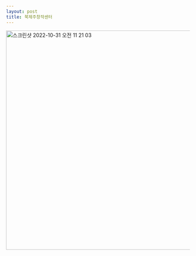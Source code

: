 ```yaml
---
layout: post
title: 북제주창작센터
---
```


<img width="600" alt="스크린샷 2022-10-31 오전 11 21 03" src="https://user-images.githubusercontent.com/81041256/198918002-b6b0ec52-4604-4be7-92fa-22c9b350089b.png">
